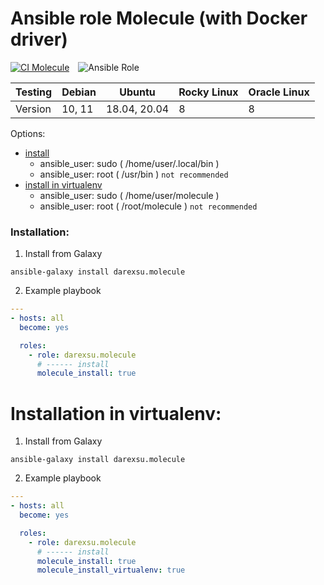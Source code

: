 # Ansible role Molecule (with Docker driver)
[![CI Molecule](https://github.com/darexsu/ansible-role-molecule/actions/workflows/ci.yml/badge.svg)](https://github.com/darexsu/ansible-role-molecule/actions/workflows/ci.yml)&emsp;![Ansible Role](https://img.shields.io/ansible/role/d/57358?color=blue&label=downloads)

| Testing |    Debian     |    Ubuntu     |    Rocky Linux     |  Oracle Linux |
| --------- | ------------- | ------------- | ------------- | ------------ |
|  Version  |   10, 11      | 18.04, 20.04  |      8        |       8       |

Options:
  - [install](#installation)
    - ansible_user: sudo ( /home/user/.local/bin )
    - ansible_user: root  ( /usr/bin ) `not recommended`
  - [install in virtualenv](#installation-in-virtualenv)
    - ansible_user: sudo ( /home/user/molecule ) 
    - ansible_user: root ( /root/molecule ) `not recommended`
  

### Installation:
1) Install from Galaxy
```
ansible-galaxy install darexsu.molecule
```
2) Example playbook
```yaml
---
- hosts: all
  become: yes

  roles:
    - role: darexsu.molecule
      # ------ install
      molecule_install: true        
```

# Installation in virtualenv:
1) Install from Galaxy
```
ansible-galaxy install darexsu.molecule
```
2) Example playbook
```yaml
---
- hosts: all
  become: yes

  roles:
    - role: darexsu.molecule
      # ------ install
      molecule_install: true
      molecule_install_virtualenv: true
```

